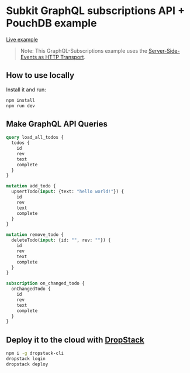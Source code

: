 # Subkit GraphQL subscriptions API + PouchDB example

[Live example](https://subkit-subscriptions-api.cloud.dropstack.run/graphql)

> Note: This GraphQL-Subscriptions example uses the [Server-Side-Events as HTTP Transport](https://github.com/MikeBild/subscriptions-transport-sse).

## How to use locally

Install it and run:

```bash
npm install
npm run dev
```

## Make GraphQL API Queries

```graphql
query load_all_todos {
  todos {
    id
    rev
    text
    complete
  }
}

mutation add_todo {
  upsertTodo(input: {text: "hello world!"}) {
    id
    rev
    text
    complete
  }
}

mutation remove_todo {
  deleteTodo(input: {id: "", rev: ""}) {
    id
    rev
    text
    complete
  }
}

subscription on_changed_todo {
  onChangedTodo {
    id
    rev
    text
    complete
  }
}
```

## Deploy it to the cloud with [DropStack](https://dropstack.run)

```bash
npm i -g dropstack-cli
dropstack login
dropstack deploy
```